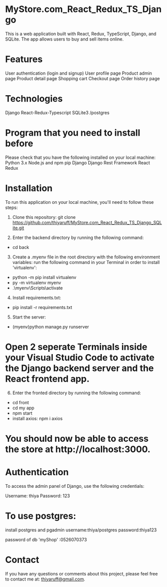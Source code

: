 # MyStore.com_React_Redux_TS_Django

This is a web application built with React, Redux, TypeScript, Django, and SQLite. The app allows users to buy and sell items online.

# Features
User authentication (login and signup)
User profile page
Product admin page
Product detail page
Shopping cart
Checkout page
Order history page

# Technologies
Django 
React-Redux-Typescript
SQLite3 /postgres

# Program that you need to install before 
Please check that you have the following installed on your local machine:
Python 3.x
Node.js and npm
pip
Django
Django Rest Framework
React
Redux

# Installation
To run this application on your local machine, you'll need to follow these steps:

1. Clone this repository: 
 git clone https://github.com/thiyaruff/MyStore.com_React_Redux_TS_Django_SQLite.git

2. Enter the backend directory by running the following command:
 - cd back
3. Create a .myenv file in the root directory with the following environment variables:
run the following command in your Terminal in order to install 'virtualenv':
- python -m pip install virtualenv
- py -m virtualenv myenv
- .\myenv\Scripts\activate
4. Install requirements.txt: 
- pip install -r requirements.txt
5. Start the server:
- (myenv)python manage.py runserver
# Open 2 seperate Terminals inside your Visual Studio Code to activate the Django backend server and the React frontend app.
6. Enter the fronted directory by running the following command:
- cd front
- cd my app
- npm start
- install axios: npm i axios
# You should now be able to access the store at http://localhost:3000.

# Authentication
To access the admin panel of Django, use the following credentials:

Username: thiya
Password: 123

# To use postgres:
install postgres and pgadmin
username:thiya/postgres
password:thiya123

password of db 'myShop' :0526070373 

# Contact
If you have any questions or comments about this project, please feel free to contact me at:
<thiyaruff@gmail.com>.
